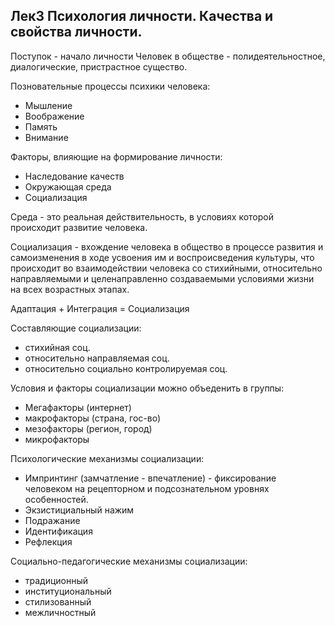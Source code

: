 ## Лек3 Психология личности. Качества и свойства личности.

Поступок - начало личности
Человек в обществе - полидеятельностное, диалогические, пристрастное существо.   

Позновательные процессы психики человека:
- Мышление
- Воображение
- Память
- Внимание

Факторы, влияющие на формирование личности:

- Наследование качеств
- Окружающая среда
- Социализация

Среда - это реальная действительность, в условиях которой происходит развитие человека. 

Социализация - вхождение человека в общество в процессе развития и самоизменения в ходе усвоения им и воспроисведения культуры, что происходит во взаимодействии человека со стихийными, относительно направляемыми и целенаправленно создаваемыми условиями жизни на всех возрастных этапах.

Адаптация + Интеграция = Социализация 

Составляющие социализации:

- стихийная соц.
- относительно направляемая соц.
- относительно социально контролируемая соц. 

Условия и факторы социализации можно объеденить в группы:

- Мегафакторы (интернет)
- макрофакторы (страна, гос-во)
- мезофакторы (регион, город)
- микрофакторы


Психологические механизмы социализации:

- Импринтинг (замчатление - впечатление) - фиксирование человеком на рецепторном и подсознательном уровнях особенностей.
- Экзистициальный нажим
- Подражание
- Идентификация
- Рефлекция


Социально-педагогические механизмы социализации:

- традиционный
- институциональный
- стилизованный
- межличностный
